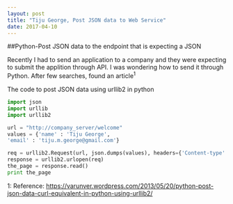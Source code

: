 ```yaml
---
layout: post
title: "Tiju George, Post JSON data to Web Service"
date: 2017-04-10
---
```



##Python-Post JSON data to the endpoint that is expecting a JSON

Recently I had to send an application to a company and they were expecting to submit the applition through API. I was wondering how to send it through Python. After few searches, found an article<sup>1</sup> 

The code to post JSON data using urllib2 in python
```python
import json
import urllib
import urllib2

url = "http://company_server/welcome"
values = {'name' : 'Tiju George',
'email' : 'tiju.m.george@gmail.com'}

req = urllib2.Request(url, json.dumps(values), headers={'Content-type': 'application/json', 'Accept': 'application/json'})
response = urllib2.urlopen(req)
the_page = response.read()
print the_page
```

1: Reference:
https://varunver.wordpress.com/2013/05/20/python-post-json-data-curl-equivalent-in-python-using-urllib2/
